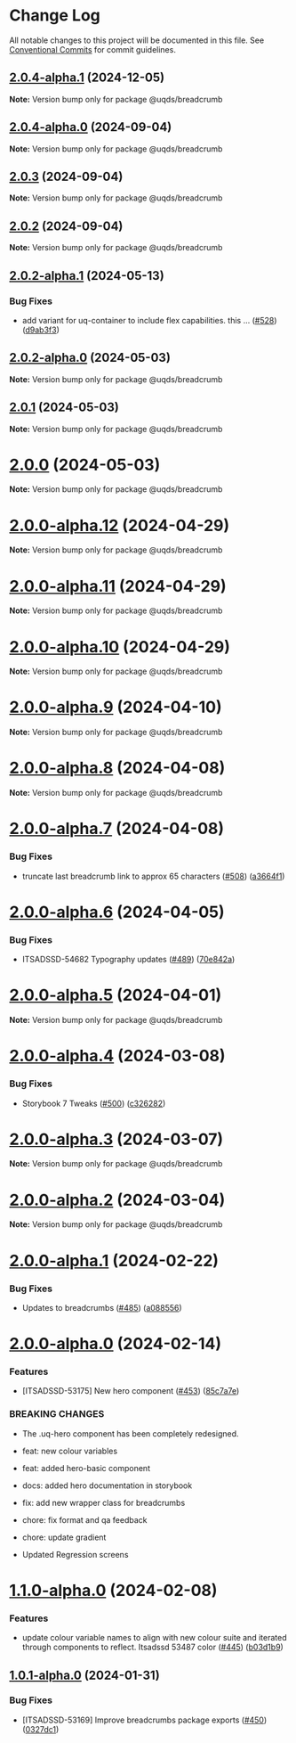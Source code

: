 # Change Log

All notable changes to this project will be documented in this file.
See [Conventional Commits](https://conventionalcommits.org) for commit guidelines.

## [2.0.4-alpha.1](https://github.com/uq-its-ss/design-system/compare/@uqds/breadcrumb@2.0.4-alpha.0...@uqds/breadcrumb@2.0.4-alpha.1) (2024-12-05)

**Note:** Version bump only for package @uqds/breadcrumb

## [2.0.4-alpha.0](https://github.com/uq-its-ss/design-system/compare/@uqds/breadcrumb@2.0.3...@uqds/breadcrumb@2.0.4-alpha.0) (2024-09-04)

**Note:** Version bump only for package @uqds/breadcrumb

## [2.0.3](https://github.com/uq-its-ss/design-system/compare/@uqds/breadcrumb@2.0.2-alpha.1...@uqds/breadcrumb@2.0.3) (2024-09-04)

**Note:** Version bump only for package @uqds/breadcrumb

## [2.0.2](https://github.com/uq-its-ss/design-system/compare/@uqds/breadcrumb@2.0.2-alpha.1...@uqds/breadcrumb@2.0.2) (2024-09-04)

**Note:** Version bump only for package @uqds/breadcrumb

## [2.0.2-alpha.1](https://github.com/uq-its-ss/design-system/compare/@uqds/breadcrumb@2.0.2-alpha.0...@uqds/breadcrumb@2.0.2-alpha.1) (2024-05-13)

### Bug Fixes

- add variant for uq-container to include flex capabilities. this … ([#528](https://github.com/uq-its-ss/design-system/issues/528)) ([d9ab3f3](https://github.com/uq-its-ss/design-system/commit/d9ab3f3dfc8ac0d8a32e5ddba3b4d1382c717b5d))

## [2.0.2-alpha.0](https://github.com/uq-its-ss/design-system/compare/@uqds/breadcrumb@2.0.0-alpha.12...@uqds/breadcrumb@2.0.2-alpha.0) (2024-05-03)

**Note:** Version bump only for package @uqds/breadcrumb

## [2.0.1](https://github.com/uq-its-ss/design-system/compare/@uqds/breadcrumb@2.0.0-alpha.12...@uqds/breadcrumb@2.0.1) (2024-05-03)

**Note:** Version bump only for package @uqds/breadcrumb

# [2.0.0](https://github.com/uq-its-ss/design-system/compare/@uqds/breadcrumb@2.0.0-alpha.12...@uqds/breadcrumb@2.0.0) (2024-05-03)

**Note:** Version bump only for package @uqds/breadcrumb

# [2.0.0-alpha.12](https://github.com/uq-its-ss/design-system/compare/@uqds/breadcrumb@2.0.0-alpha.11...@uqds/breadcrumb@2.0.0-alpha.12) (2024-04-29)

**Note:** Version bump only for package @uqds/breadcrumb

# [2.0.0-alpha.11](https://github.com/uq-its-ss/design-system/compare/@uqds/breadcrumb@2.0.0-alpha.10...@uqds/breadcrumb@2.0.0-alpha.11) (2024-04-29)

**Note:** Version bump only for package @uqds/breadcrumb

# [2.0.0-alpha.10](https://github.com/uq-its-ss/design-system/compare/@uqds/breadcrumb@2.0.0-alpha.9...@uqds/breadcrumb@2.0.0-alpha.10) (2024-04-29)

**Note:** Version bump only for package @uqds/breadcrumb

# [2.0.0-alpha.9](https://github.com/uq-its-ss/design-system/compare/@uqds/breadcrumb@2.0.0-alpha.8...@uqds/breadcrumb@2.0.0-alpha.9) (2024-04-10)

**Note:** Version bump only for package @uqds/breadcrumb

# [2.0.0-alpha.8](https://github.com/uq-its-ss/design-system/compare/@uqds/breadcrumb@2.0.0-alpha.7...@uqds/breadcrumb@2.0.0-alpha.8) (2024-04-08)

**Note:** Version bump only for package @uqds/breadcrumb

# [2.0.0-alpha.7](https://github.com/uq-its-ss/design-system/compare/@uqds/breadcrumb@2.0.0-alpha.6...@uqds/breadcrumb@2.0.0-alpha.7) (2024-04-08)

### Bug Fixes

- truncate last breadcrumb link to approx 65 characters ([#508](https://github.com/uq-its-ss/design-system/issues/508)) ([a3664f1](https://github.com/uq-its-ss/design-system/commit/a3664f119b507dcad6b42904b9f36f54e1a93b24))

# [2.0.0-alpha.6](https://github.com/uq-its-ss/design-system/compare/@uqds/breadcrumb@2.0.0-alpha.5...@uqds/breadcrumb@2.0.0-alpha.6) (2024-04-05)

### Bug Fixes

- ITSADSSD-54682 Typography updates ([#489](https://github.com/uq-its-ss/design-system/issues/489)) ([70e842a](https://github.com/uq-its-ss/design-system/commit/70e842a1552cddc9c63452ae63bae91b380f420b))

# [2.0.0-alpha.5](https://github.com/uq-its-ss/design-system/compare/@uqds/breadcrumb@2.0.0-alpha.4...@uqds/breadcrumb@2.0.0-alpha.5) (2024-04-01)

**Note:** Version bump only for package @uqds/breadcrumb

# [2.0.0-alpha.4](https://github.com/uq-its-ss/design-system/compare/@uqds/breadcrumb@2.0.0-alpha.3...@uqds/breadcrumb@2.0.0-alpha.4) (2024-03-08)

### Bug Fixes

- Storybook 7 Tweaks ([#500](https://github.com/uq-its-ss/design-system/issues/500)) ([c326282](https://github.com/uq-its-ss/design-system/commit/c32628230f63775c1e9212a9f8c272d4a88c520a))

# [2.0.0-alpha.3](https://github.com/uq-its-ss/design-system/compare/@uqds/breadcrumb@2.0.0-alpha.2...@uqds/breadcrumb@2.0.0-alpha.3) (2024-03-07)

**Note:** Version bump only for package @uqds/breadcrumb

# [2.0.0-alpha.2](https://github.com/uq-its-ss/design-system/compare/@uqds/breadcrumb@2.0.0-alpha.1...@uqds/breadcrumb@2.0.0-alpha.2) (2024-03-04)

**Note:** Version bump only for package @uqds/breadcrumb

# [2.0.0-alpha.1](https://github.com/uq-its-ss/design-system/compare/@uqds/breadcrumb@2.0.0-alpha.0...@uqds/breadcrumb@2.0.0-alpha.1) (2024-02-22)

### Bug Fixes

- Updates to breadcrumbs ([#485](https://github.com/uq-its-ss/design-system/issues/485)) ([a088556](https://github.com/uq-its-ss/design-system/commit/a088556ae4e3fa97ac3c58af30c0974e0a009e7f))

# [2.0.0-alpha.0](https://github.com/uq-its-ss/design-system/compare/@uqds/breadcrumb@1.1.0-alpha.0...@uqds/breadcrumb@2.0.0-alpha.0) (2024-02-14)

### Features

- [ITSADSSD-53175] New hero component ([#453](https://github.com/uq-its-ss/design-system/issues/453)) ([85c7a7e](https://github.com/uq-its-ss/design-system/commit/85c7a7ef5edd83dc196ae5546beae6094b6c390f))

### BREAKING CHANGES

- The .uq-hero component has been completely redesigned.

- feat: new colour variables

- feat: added hero-basic component

- docs: added hero documentation in storybook

- fix: add new wrapper class for breadcrumbs

- chore: fix format and qa feedback

- chore: update gradient

- Updated Regression screens

# [1.1.0-alpha.0](https://github.com/uq-its-ss/design-system/compare/@uqds/breadcrumb@1.0.1-alpha.0...@uqds/breadcrumb@1.1.0-alpha.0) (2024-02-08)

### Features

- update colour variable names to align with new colour suite and iterated through components to reflect. Itsadssd 53487 color ([#445](https://github.com/uq-its-ss/design-system/issues/445)) ([b03d1b9](https://github.com/uq-its-ss/design-system/commit/b03d1b9a7944f4552750706b276405b0988abf90))

## [1.0.1-alpha.0](https://github.com/uq-its-ss/design-system/compare/@uqds/breadcrumb@1.0.0...@uqds/breadcrumb@1.0.1-alpha.0) (2024-01-31)

### Bug Fixes

- [ITSADSSD-53169] Improve breadcrumbs package exports ([#450](https://github.com/uq-its-ss/design-system/issues/450)) ([0327dc1](https://github.com/uq-its-ss/design-system/commit/0327dc1136f5ab9c3c15d72fe220c44f4f4d533e))
